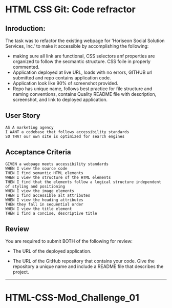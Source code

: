 # HTML CSS Git: Code refractor

## Inroduction:  

The task was to refactor the existing webpage for 'Horiseon Social Solution Services, Inc.' to make it accessible by accomplishing the following:
* making sure all link are functional, CSS selectors anf properties are organized to follow the secmantic structure. CSS foile in properly commented.
* Application deployed at live URL, loads with no errors, GITHUB url submitted and repo contains application code.
* Application look like 90% of screenshot provided.
* Repo has unique name, follows best practice for file structure and naming conventions, contains Quality README file with description, screenshot, and link to deployed application.

## User Story

```
AS A marketing agency
I WANT a codebase that follows accessibility standards
SO THAT our own site is optimized for search engines
```

## Acceptance Criteria

```
GIVEN a webpage meets accessibility standards
WHEN I view the source code
THEN I find semantic HTML elements
WHEN I view the structure of the HTML elements
THEN I find that the elements follow a logical structure independent of styling and positioning
WHEN I view the image elements
THEN I find accessible alt attributes
WHEN I view the heading attributes
THEN they fall in sequential order
WHEN I view the title element
THEN I find a concise, descriptive title
```

## Review

You are required to submit BOTH of the following for review:

* The URL of the deployed application.

* The URL of the GitHub repository that contains your code. Give the repository a unique name and include a README file that describes the project.

------
# HTML-CSS-Mod_Challenge_01
